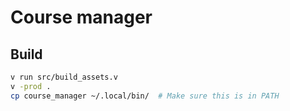 # Course manager

## Build

```zsh
v run src/build_assets.v
v -prod .
cp course_manager ~/.local/bin/  # Make sure this is in PATH
```
